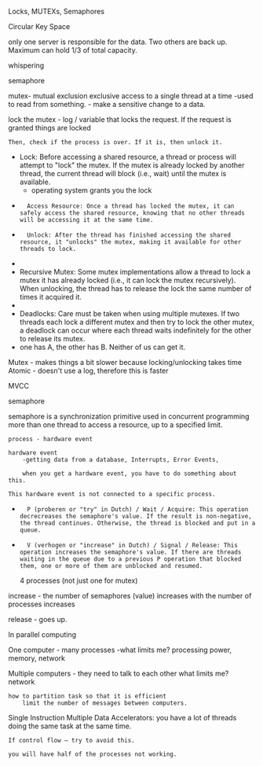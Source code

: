 Locks, MUTEXs, Semaphores

Circular Key Space

only one server is responsible for the data. Two others are back up.
	Maximum can hold 1/3 of total capacity.

whispering

semaphore

mutex- mutual exclusion
	exclusive access to a single thread at a time
	-used to read from something. 
	- make a sensitive change to a data. 

lock the mutex
	- log / variable that locks the request. If the request is granted things are locked

	Then, check if the process is over. If it is, then unlock it. 


* Lock: Before accessing a shared resource, a thread or process will attempt to "lock" the mutex. If the mutex is already locked by another thread, the current thread will block (i.e., wait) until the mutex is available.
    * operating system grants you the lock
* 		Access Resource: Once a thread has locked the mutex, it can safely access the shared resource, knowing that no other threads will be accessing it at the same time.
* 		Unlock: After the thread has finished accessing the shared resource, it "unlocks" the mutex, making it available for other threads to lock.
* 
* Recursive Mutex: Some mutex implementations allow a thread to lock a mutex it has already locked (i.e., it can lock the mutex recursively). When unlocking, the thread has to release the lock the same number of times it acquired it.
* 
* Deadlocks: Care must be taken when using multiple mutexes. If two threads each lock a different mutex and then try to lock the other mutex, a deadlock can occur where each thread waits indefinitely for the other to release its mutex.
* one has A, the other has B. Neither of us can get it. 

Mutex - makes things a bit slower because locking/unlocking takes time
	Atomic - doesn't use a log, therefore this is faster


MVCC



semaphore

semaphore is a synchronization primitive used in concurrent programming
	more than one thread to access a resource, up to a specified limit.

	process - hardware event

	hardware event
		-getting data from a database, Interrupts, Error Events, 

		when you get a hardware event, you have to do something about this.

	This hardware event is not connected to a specific process. 

* 		P (proberen or "try" in Dutch) / Wait / Acquire: This operation decrecreases the semaphore's value. If the result is non-negative, the thread continues. Otherwise, the thread is blocked and put in a queue.
* 		V (verhogen or "increase" in Dutch) / Signal / Release: This operation increases the semaphore's value. If there are threads waiting in the queue due to a previous P operation that blocked them, one or more of them are unblocked and resumed.

	4 processes (not just one for mutex) 
	
increase - the number of semaphores (value) increases with the number of processes 	increases

release - goes up.

In parallel computing 

One computer - many processes
	-what limits me?
		processing power, memory, network

Multiple computers - they need to talk to each other
	what limits me?
		network

	how to partition task so that it is efficient
		limit the number of messages between computers.

Single Instruction Multiple Data 
Accelerators:
	you have a lot of threads doing the same task at the same time. 

	If control flow — try to avoid this.

	you will have half of the processes not working. 

